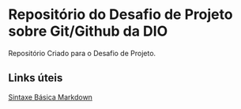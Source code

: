 # Repositório do Desafio de Projeto sobre Git/Github da DIO 
Repositório Criado para o Desafio de Projeto.
## Links úteis
[Sintaxe Básica Markdown](https://www.markdownguide.org/getting-started/)
